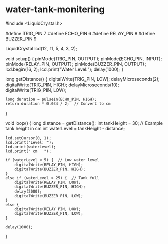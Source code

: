 # water-tank-monitering

#include <LiquidCrystal.h>

#define TRIG_PIN 7
#define ECHO_PIN 6
#define RELAY_PIN 8
#define BUZZER_PIN 9

LiquidCrystal lcd(12, 11, 5, 4, 3, 2);

void setup() {
    pinMode(TRIG_PIN, OUTPUT);
    pinMode(ECHO_PIN, INPUT);
    pinMode(RELAY_PIN, OUTPUT);
    pinMode(BUZZER_PIN, OUTPUT);
    lcd.begin(16, 2);
    lcd.print("Water Level:");
    delay(1000);
}

long getDistance() {
    digitalWrite(TRIG_PIN, LOW);
    delayMicroseconds(2);
    digitalWrite(TRIG_PIN, HIGH);
    delayMicroseconds(10);
    digitalWrite(TRIG_PIN, LOW);
    
    long duration = pulseIn(ECHO_PIN, HIGH);
    return duration * 0.034 / 2;  // Convert to cm
}

void loop() {
    long distance = getDistance();
    int tankHeight = 30;  // Example tank height in cm
    int waterLevel = tankHeight - distance;
    
    lcd.setCursor(0, 1);
    lcd.print("Level: ");
    lcd.print(waterLevel);
    lcd.print(" cm   ");
    
    if (waterLevel < 5) {  // Low water level
        digitalWrite(RELAY_PIN, HIGH);
        digitalWrite(BUZZER_PIN, HIGH);
    } 
    else if (waterLevel > 25) {  // Tank full
        digitalWrite(RELAY_PIN, LOW);
        digitalWrite(BUZZER_PIN, HIGH);
        delay(2000);
        digitalWrite(BUZZER_PIN, LOW);
    } 
    else {
        digitalWrite(RELAY_PIN, LOW);
        digitalWrite(BUZZER_PIN, LOW);
    }
    
    delay(1000);
}
